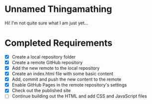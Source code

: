 # Unnamed Thingamathing
Hi! I'm not quite sure what I am just yet...

# Completed Requirements
- [x] Create a local repository folder
- [x] Create a remote GitHub repository
- [x] Add the new remote to the local repository
- [x] Create an index.html file with some basic content
- [x] Add, commit and push the new content to the remote
- [x] Enable GitHub Pages in the remote repository's settings
- [x] Check out the published site
- [ ] Continue building out the HTML and add CSS and JavaScript files

<!-- possilbe sections
## Installation
Usage
License
project requirements /objectives/ goals
Approach
Core Tech
View it live
-->
